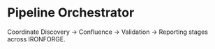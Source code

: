 # Pipeline Orchestrator

Coordinate Discovery → Confluence → Validation → Reporting stages across IRONFORGE.
